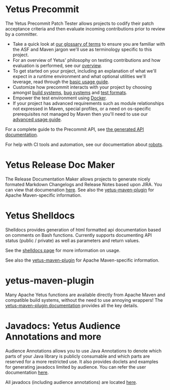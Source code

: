 <!---
  Licensed to the Apache Software Foundation (ASF) under one
  or more contributor license agreements.  See the NOTICE file
  distributed with this work for additional information
  regarding copyright ownership.  The ASF licenses this file
  to you under the Apache License, Version 2.0 (the
  "License"); you may not use this file except in compliance
  with the License.  You may obtain a copy of the License at

    http://www.apache.org/licenses/LICENSE-2.0

  Unless required by applicable law or agreed to in writing,
  software distributed under the License is distributed on an
  "AS IS" BASIS, WITHOUT WARRANTIES OR CONDITIONS OF ANY
  KIND, either express or implied.  See the License for the
  specific language governing permissions and limitations
  under the License.
-->

# Yetus Precommit

The Yetus Precommit Patch Tester allows projects to codify their patch acceptance criteria and then evaluate incoming contributions prior to review by a committer.

* Take a quick look at [our glossary of terms](precommit-glossary) to ensure you are familiar with the ASF and Maven jargon we'll use as terminology specific to this project.
* For an overview of Yetus' philosophy on testing contributions and how evaluation is performed, see our [overview](precommit-architecture).
* To get started on your project, including an explanation of what we'll expect in a runtime environment and what optional utilities we'll leverage, read through the [basic usage guide](precommit-basic).
* Customize how precommit interacts with your project by choosing amongst [build systems](precommit-buildtools), [bug systems](precommit-bugsystems) and [test formats](precommit-testformats).
* Empower the test environment using [Docker](precommit-docker).
* If your project has advanced requirements such as module relationships not expressed in Maven, special profiles, or a need on os-specific prerequisites not managed by Maven then you'll need to use our [advanced usage guide](precommit-advanced).

For a complete guide to the Precommit API, see [the generated API documentation](precommit-apidocs/).

For help with CI tools and automation, see our documentation about [robots](precommit-robots).

# Yetus Release Doc Maker

The Release Documentation Maker allows projects to generate nicely formated Markdown Changelogs and Release Notes based upon JIRA. You can view that
documenation [here](releasedocmaker). See also the [yetus-maven-plugin](#yetus-maven-plugin) for Apache Maven-specific information.

# Yetus Shelldocs

Shelldocs provides generation of html formatted api documentation based on comments on Bash functions. Currently supports documenting API status (public / private) as well as parameters and return values.

See the [shelldocs page](shelldocs) for more information on usage.

See also the [yetus-maven-plugin](#yetus-maven-plugin) for Apache Maven-specific information.

# yetus-maven-plugin

Many Apache Yetus functions are available directly from Apache Maven and compatible build systems, without the need to use annoying wrappers!  The [yetus-maven-plugin documentation](yetus-maven-plugin/) provides all the key details.

# Javadocs: Yetus Audience Annotations and more

Audience Annotations allows you to use Java Annotations to denote which parts of your Java library is publicly consumable and which parts are reserved for a more restricted use. It also provides doclets and examples for generating javadocs limited by audience.
You can refer the user documentation [here](interface-classification).

All javadocs (including audience annotations) are located [here](javadocs/).
